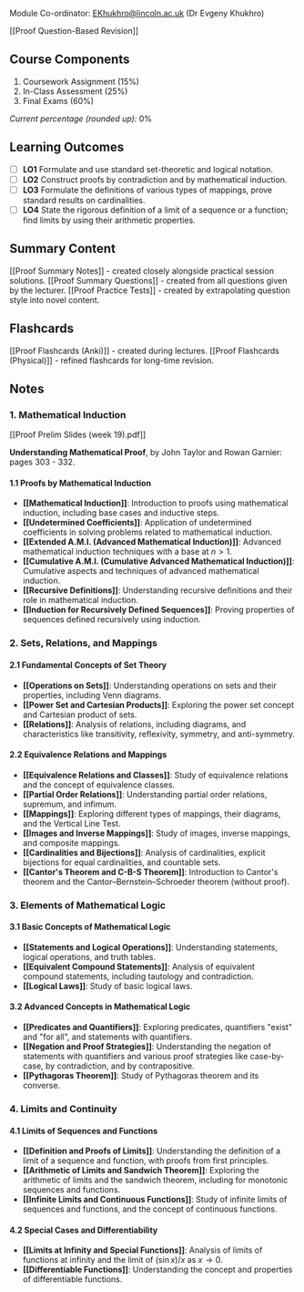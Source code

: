 Module Co-ordinator: EKhukhro@lincoln.ac.uk (Dr Evgeny Khukhro)

[[Proof Question-Based Revision]]

## Course Components

1. Coursework Assignment (15%)
2. In-Class Assessment (25%)
3. Final Exams (60%)

*Current percentage (rounded up):* 0%

## Learning Outcomes

- [ ] **LO1** Formulate and use standard set-theoretic and logical notation.
- [ ] **LO2** Construct proofs by contradiction and by mathematical induction.
- [ ] **LO3** Formulate the definitions of various types of mappings, prove standard results on cardinalities.
- [ ] **LO4** State the rigorous definition of a limit of a sequence or a function; find limits by using their arithmetic properties.

## Summary Content

[[Proof Summary Notes]] - created closely alongside practical session solutions.
[[Proof Summary Questions]] - created from all questions given by the lecturer.
[[Proof Practice Tests]] - created by extrapolating question style into novel content.

## Flashcards

[[Proof Flashcards (Anki)]] - created during lectures.
[[Proof Flashcards (Physical)]] - refined flashcards for long-time revision.

## Notes

### 1. Mathematical Induction

[[Proof Prelim Slides (week 19).pdf]]

**Understanding Mathematical Proof**, by John Taylor and Rowan Garnier: pages 303 - 332.

#### 1.1 Proofs by Mathematical Induction

- **[[Mathematical Induction]]**: Introduction to proofs using mathematical induction, including base cases and inductive steps.
- **[[Undetermined Coefficients]]**: Application of undetermined coefficients in solving problems related to mathematical induction.
- **[[Extended A.M.I. (Advanced Mathematical Induction)]]**: Advanced mathematical induction techniques with a base at $n > 1$.
- **[[Cumulative A.M.I. (Cumulative Advanced Mathematical Induction)]]**: Cumulative aspects and techniques of advanced mathematical induction.
- **[[Recursive Definitions]]**: Understanding recursive definitions and their role in mathematical induction.
- **[[Induction for Recursively Defined Sequences]]**: Proving properties of sequences defined recursively using induction.

### 2. Sets, Relations, and Mappings

#### 2.1 Fundamental Concepts of Set Theory

- **[[Operations on Sets]]**: Understanding operations on sets and their properties, including Venn diagrams.
- **[[Power Set and Cartesian Products]]**: Exploring the power set concept and Cartesian product of sets.
- **[[Relations]]**: Analysis of relations, including diagrams, and characteristics like transitivity, reflexivity, symmetry, and anti-symmetry.

#### 2.2 Equivalence Relations and Mappings

- **[[Equivalence Relations and Classes]]**: Study of equivalence relations and the concept of equivalence classes.
- **[[Partial Order Relations]]**: Understanding partial order relations, supremum, and infimum.
- **[[Mappings]]**: Exploring different types of mappings, their diagrams, and the Vertical Line Test.
- **[[Images and Inverse Mappings]]**: Study of images, inverse mappings, and composite mappings.
- **[[Cardinalities and Bijections]]**: Analysis of cardinalities, explicit bijections for equal cardinalities, and countable sets.
- **[[Cantor's Theorem and C-B-S Theorem]]**: Introduction to Cantor's theorem and the Cantor–Bernstein–Schroeder theorem (without proof).

### 3. Elements of Mathematical Logic

#### 3.1 Basic Concepts of Mathematical Logic

- **[[Statements and Logical Operations]]**: Understanding statements, logical operations, and truth tables.
- **[[Equivalent Compound Statements]]**: Analysis of equivalent compound statements, including tautology and contradiction.
- **[[Logical Laws]]**: Study of basic logical laws.

#### 3.2 Advanced Concepts in Mathematical Logic

- **[[Predicates and Quantifiers]]**: Exploring predicates, quantifiers "exist" and "for all", and statements with quantifiers.
- **[[Negation and Proof Strategies]]**: Understanding the negation of statements with quantifiers and various proof strategies like case-by-case, by contradiction, and by contrapositive.
- **[[Pythagoras Theorem]]**: Study of Pythagoras theorem and its converse.

### 4. Limits and Continuity

#### 4.1 Limits of Sequences and Functions

- **[[Definition and Proofs of Limits]]**: Understanding the definition of a limit of a sequence and function, with proofs from first principles.
- **[[Arithmetic of Limits and Sandwich Theorem]]**: Exploring the arithmetic of limits and the sandwich theorem, including for monotonic sequences and functions.
- **[[Infinite Limits and Continuous Functions]]**: Study of infinite limits of sequences and functions, and the concept of continuous functions.

#### 4.2 Special Cases and Differentiability

- **[[Limits at Infinity and Special Functions]]**: Analysis of limits of functions at infinity and the limit of $(\sin x)/x$ as $x \to 0$.
- **[[Differentiable Functions]]**: Understanding the concept and properties of differentiable functions.